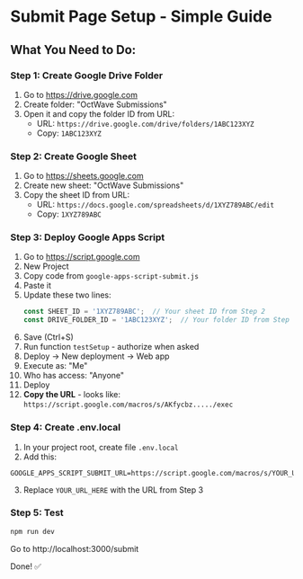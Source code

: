 # Submit Page Setup - Simple Guide

## What You Need to Do:

### Step 1: Create Google Drive Folder
1. Go to https://drive.google.com
2. Create folder: "OctWave Submissions"
3. Open it and copy the folder ID from URL:
   - URL: `https://drive.google.com/drive/folders/1ABC123XYZ`
   - Copy: `1ABC123XYZ`

### Step 2: Create Google Sheet
1. Go to https://sheets.google.com
2. Create new sheet: "OctWave Submissions"
3. Copy the sheet ID from URL:
   - URL: `https://docs.google.com/spreadsheets/d/1XYZ789ABC/edit`
   - Copy: `1XYZ789ABC`

### Step 3: Deploy Google Apps Script
1. Go to https://script.google.com
2. New Project
3. Copy code from `google-apps-script-submit.js`
4. Paste it
5. Update these two lines:
   ```javascript
   const SHEET_ID = '1XYZ789ABC';  // Your sheet ID from Step 2
   const DRIVE_FOLDER_ID = '1ABC123XYZ';  // Your folder ID from Step 1
   ```
6. Save (Ctrl+S)
7. Run function `testSetup` - authorize when asked
8. Deploy → New deployment → Web app
9. Execute as: "Me"
10. Who has access: "Anyone"
11. Deploy
12. **Copy the URL** - looks like:
    `https://script.google.com/macros/s/AKfycbz...../exec`

### Step 4: Create .env.local
1. In your project root, create file `.env.local`
2. Add this:
```env
GOOGLE_APPS_SCRIPT_SUBMIT_URL=https://script.google.com/macros/s/YOUR_URL_HERE/exec
```
3. Replace `YOUR_URL_HERE` with the URL from Step 3

### Step 5: Test
```bash
npm run dev
```
Go to http://localhost:3000/submit

Done! ✅
